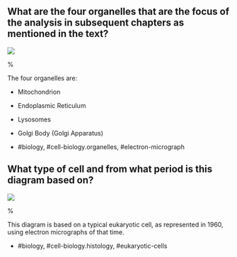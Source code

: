 ## What are the four organelles that are the focus of the analysis in subsequent chapters as mentioned in the text?

![](https://cdn.mathpix.com/cropped/2024_06_22_446ab5a74892b50cd5cfg-1.jpg?height=1394&width=1075&top_left_y=212&top_left_x=225)

%

The four organelles are:
- Mitochondrion
- Endoplasmic Reticulum
- Lysosomes
- Golgi Body (Golgi Apparatus)

- #biology, #cell-biology.organelles, #electron-micrograph

## What type of cell and from what period is this diagram based on?

![](https://cdn.mathpix.com/cropped/2024_06_22_446ab5a74892b50cd5cfg-1.jpg?height=1394&width=1075&top_left_y=212&top_left_x=225)

%

This diagram is based on a typical eukaryotic cell, as represented in 1960, using electron micrographs of that time.

- #biology, #cell-biology.histology, #eukaryotic-cells